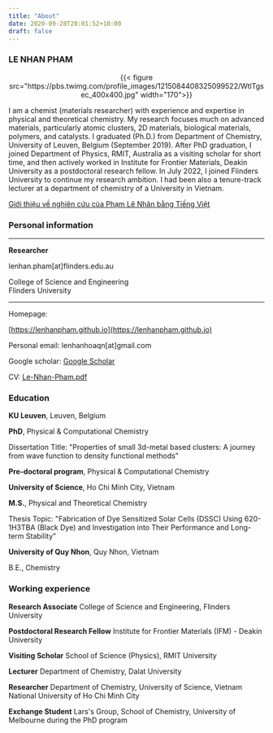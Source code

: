 ```yaml
---
title: "About"
date: 2020-09-28T20:01:52+10:00
draft: false
---
```


### LE NHAN PHAM

<center>{{< figure src="https://pbs.twimg.com/profile_images/1215084408325099522/WtlTgsec_400x400.jpg" width="170">}}</center>

I am a chemist (materials researcher) with  experience and expertise in physical and theoretical chemistry. My  research focuses much on advanced materials, particularly atomic  clusters, 2D materials, biological materials, polymers, and catalysts. I graduated (Ph.D.) from Department of Chemistry, University of Leuven,  Belgium (September 2019). After PhD graduation, I joined Department of  Physics, RMIT, Australia as a visiting scholar for short time, and then  actively worked in Institute for Frontier Materials, Deakin University  as a postdoctoral research fellow. In July 2022, I joined Flinders  University to continue my research ambition. I had been also a  tenure-track lecturer at a department of chemistry of a University in Vietnam. 

[Giới thiệu về nghiên cứu của Phạm Lê Nhân bằng Tiếng Việt](/vietnamese/ "Click để xem bằng Tiếng Việt")

<!--more-->

### Personal information

---------------------------------- -------------------------------------------------------------

  **Researcher**  	

  lenhan.pham[at]flinders.edu.au

  College of Science and Engineering   
  Flinders University                  

---------------------------------- -------------------------------------------------------------

Homepage:

[https://lenhanpham.github.io](https://lenhanpham.github.io)

Personal email: lenhanhoaqn[at]gmail.com

Google scholar: [Google Scholar](https://scholar.google.com/citations?user=yC7hLR0AAAAJ&hl=en "Google Scholar")

CV: [Le-Nhan-Pham.pdf](Le-Nhan-Pham-CV.pdf "CV")

### Education

**KU Leuven**, Leuven, Belgium

**PhD**, Physical & Computational Chemistry

Dissertation Title: "Properties of small 3d-metal based clusters: A
journey from wave function to density functional methods"

**Pre-doctoral program**, Physical & Computational Chemistry

**University of Science**, Ho Chi Minh City, Vietnam

**M.S.**, Physical and Theoretical Chemistry

Thesis Topic: "Fabrication of Dye Sensitized Solar Cells (DSSC) Using
620-1H3TBA (Black Dye) and Investigation into Their Performance and
Long-term Stability"

**University of Quy Nhon**, Quy Nhon, Vietnam

B.E., Chemistry

### Working experience

**Research Associate** College of Science and Engineering, Flinders University

**Postdoctoral Research Fellow** Institute for Frontier Materials (IFM) - Deakin
University

**Visiting Scholar** School of Science (Physics), RMIT University 

**Lecturer** Department of Chemistry, Dalat University

**Researcher** Department of Chemistry, University of Science, Vietnam
National University of Ho Chi Minh City

**Exchange Student** Lars's Group, School of Chemistry, University of
Melbourne during the PhD program 